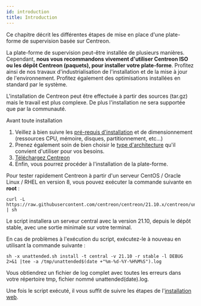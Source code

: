 ```yaml
---
id: introduction
title: Introduction
---
```


Ce chapitre décrit les différentes étapes de mise en place d'une plate-forme de
supervision basée sur Centreon.

La plate-forme de supervision peut-être installée de plusieurs manières. 
Cependant, **nous vous recommandons vivement d'utiliser Centreon ISO ou les dépôt
Centreon (paquets), pour installer votre plate-forme**. Profitez ainsi de nos
travaux d'industrialisation de l'installation et de la mise à jour de
l'environnement. Profitez également des optimisations installées en standard par
le système.

L'installation de Centreon peut être effectuée à partir des sources (tar.gz)
mais le travail est plus complexe. De plus l'installation ne sera supportée que par
la communauté.

Avant toute installation

1.  Veillez à bien suivre les [pré-requis
    d'installation](prerequisites.md) et de dimensionnement
    (ressources CPU, mémoire, disques, partitionnement, etc...)
2.  Prenez également soin de bien choisir le [type
    d'architecture](architectures.md) qu'il convient d'utiliser pour vos besoins.
3.  [Téléchargez Centreon](https://download.centreon.com/)
4.  Enfin, vous pourrez procéder à l'installation de la plate-forme.

Pour tester rapidement Centreon à partir d'un serveur CentOS / Oracle Linux / RHEL
en version 8, vous pouvez exécuter la commande suivante en **root** :

``` shell
curl -L https://raw.githubusercontent.com/centreon/centreon/21.10.x/centreon/unattended.sh | sh
```
  
Le script installera un serveur central avec la version 21.10, depuis le dépôt stable, avec une sortie minimale sur votre terminal.

En cas de problèmes à l'exécution du script, exécutez-le à nouveau en utilisant la commande suivante :

```shell
sh -x unattended.sh install -t central -v 21.10 -r stable -l DEBUG  2>&1 |tee -a /tmp/unattended$(date +"%m-%d-%Y-%H%M%S").log
```

Vous obtiendrez un fichier de log complet avec toutes les erreurs dans votre répertoire tmp, fichier nommé unattended(date).log.

Une fois le script exécuté, il vous suffit de suivre les étapes de l'[installation web](web-and-post-installation.md).
